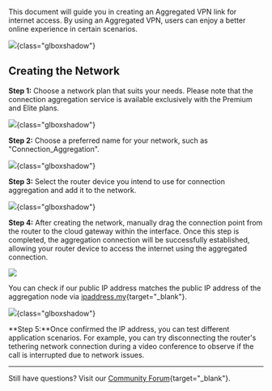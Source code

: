 
This document will guide you in creating an Aggregated VPN link for internet access. By using an Aggregated VPN, users can enjoy a better online experience in certain scenarios.

![](https://static.gl-inet.com/docs/astrowarp/tutorials/aggregation/1.png){class="glboxshadow"}

## **Creating the Network**

**Step 1:** Choose a network plan that suits your needs. Please note that the connection aggregation service is available exclusively with the Premium and Elite plans.

![](https://static.gl-inet.com/docs/astrowarp/tutorials/aggregation/2.png){class="glboxshadow"}

**Step 2:** Choose a preferred name for your network, such as "Connection_Aggregation".

![](https://static.gl-inet.com/docs/astrowarp/tutorials/aggregation/3.png){class="glboxshadow"}


**Step 3:** Select the router device you intend to use for connection aggregation and add it to the network.

![](https://static.gl-inet.com/docs/astrowarp/tutorials/aggregation/4.png){class="glboxshadow"}


**Step 4:** After creating the network, manually drag the connection point from the router to the cloud gateway within the interface. Once this step is completed, the aggregation connection will be successfully established, allowing your router device to access the internet using the aggregated connection.

![](../images/quick_start/router-connect-cloud-gateway.gif)


You can check if our public IP address matches the public IP address of the aggregation node via [ipaddress.my](https://www.ipaddress.my/){target="_blank"}.

![](https://static.gl-inet.com/docs/astrowarp/tutorials/aggregation/5.png){class="glboxshadow"}

**Step 5:**Once confirmed the IP address, you can test different application scenarios. For example, you can try disconnecting the router's tethering network connection during a video conference to observe if the call is interrupted due to network issues.

___

Still have questions? Visit our [Community Forum](https://forum.gl-inet.com){target="_blank"}.
